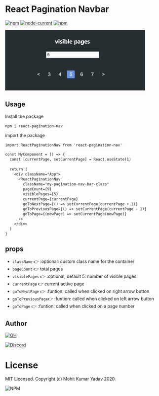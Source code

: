 # React Pagination Navbar

[![npm](https://img.shields.io/npm/v/react-pagination-nav?style=for-the-badge)](https://www.npmjs.com/package/react-pagination-nav)
[![node-current](https://img.shields.io/node/v/react-pagination-nav?style=for-the-badge)](https://www.npmjs.com/package/react-pagination-nav)
[![npm](https://img.shields.io/npm/dt/react-pagination-nav?style=for-the-badge)](https://www.npmjs.com/package/react-pagination-nav)

![Demo](./demo/demo.gif)

## Usage
Install the package
```
npm i react-pagination-nav
```
import the package

```
import ReactPaginationNav from 'react-pagination-nav'
```
```
const MyComponent = () => {
  const [currentPage, setCurrentPage] = React.useState(1)
  
  return (
    <div className="App">
      <ReactPaginationNav
        className="my-pagination-nav-bar-class"
        pageCount={9}
        visiblePages={5}
        currentPage={currentPage}
        goToNextPage={() => setCurrentPage(currentPage + 1)}
        goToPreviousPage={() => setCurrentPage(currentPage - 1)}
        goToPage={(newPage) => setCurrentPage(newPage)}
      />
    </div>
  )
}
```
## props

* `className`       👉 :optional: custom class name for the container
* `pageCount`       👉 total pages
* `visiblePages`    👉 :optional, default 5: number of visible pages
* `currentPage`     👉 current active page
* `goToNextPage`    👉 :funtion: called when clicked on right arrow button
* `goToPreviousPage`👉 :funtion: called when clicked on left arrow button
* `goToPage`        👉 :funtion: called when clicked on a page number

## Author

[![GH](https://img.shields.io/badge/github-mohit_kumar_yadav-34bf49?logo=github&style=for-the-badge)](https://github.com/mohitkyadav)

[![Discord](https://img.shields.io/discord/522610943037931551?color=7389D8&logo=discord&style=for-the-badge)](https://discord.gg/bJGQRJx)

# License
MIT Licensed. Copyright (c) Mohit Kumar Yadav 2020.

![NPM](https://img.shields.io/npm/l/react-pagination-nav?style=for-the-badge)

